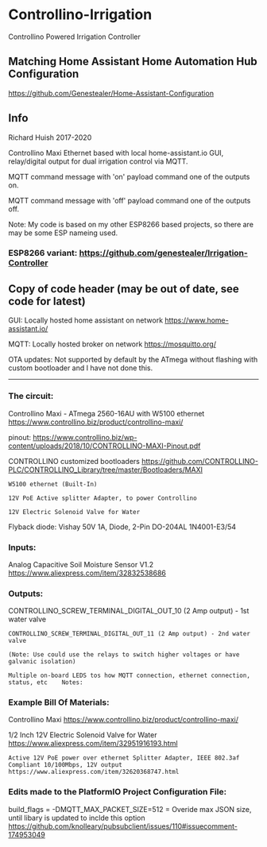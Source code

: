 # Controllino-Irrigation
 Controllino Powered Irrigation Controller

## Matching Home Assistant Home Automation Hub Configuration

https://github.com/Genestealer/Home-Assistant-Configuration

## Info

Richard Huish 2017-2020
  
Controllino Maxi Ethernet based with local home-assistant.io GUI, relay/digital output for dual irrigation control via MQTT.    

MQTT command message with 'on' payload command one of the outputs on.

MQTT command message with 'off' payload command one of the outputs off.
    
Note: My code is based on my other ESP8266 based projects, so there are may be some ESP nameing used.

### ESP8266 variant: https://github.com/genestealer/Irrigation-Controller
   
## Copy of code header (may be out of date, see code for latest)
  GUI: Locally hosted home assistant on network https://www.home-assistant.io/
  
  MQTT: Locally hosted broker on network https://mosquitto.org/
  
  OTA updates: Not supported by default by the ATmega without flashing with custom bootloader and I have not done this.
 
 ----------
  
  ### The circuit:
   
   Controllino Maxi - ATmega 2560-16AU with W5100 ethernet https://www.controllino.biz/product/controllino-maxi/
   
   pinout: https://www.controllino.biz/wp-content/uploads/2018/10/CONTROLLINO-MAXI-Pinout.pdf
   
   CONTROLLINO customized bootloaders https://github.com/CONTROLLINO-PLC/CONTROLLINO_Library/tree/master/Bootloaders/MAXI
    
    W5100 ethernet (Built-In)
    
    12V PoE Active splitter Adapter, to power Controllino
    
    12V Electric Solenoid Valve for Water
   
   Flyback diode: Vishay 50V 1A, Diode, 2-Pin DO-204AL 1N4001-E3/54
 
 ### Inputs:
   
   Analog Capacitive Soil Moisture Sensor V1.2 https://www.aliexpress.com/item/32832538686
 
### Outputs:
   
   CONTROLLINO_SCREW_TERMINAL_DIGITAL_OUT_10 (2 Amp output) - 1st water valve
    
    CONTROLLINO_SCREW_TERMINAL_DIGITAL_OUT_11 (2 Amp output) - 2nd water valve
    
    (Note: Use could use the relays to switch higher voltages or have galvanic isolation)
    
    Multiple on-board LEDS tos how MQTT connection, ethernet connection, status, etc    Notes:
  
  
  ### Example Bill Of Materials:
   
   Controllino Maxi https://www.controllino.biz/product/controllino-maxi/
   
   1/2 Inch 12V Electric Solenoid Valve for Water https://www.aliexpress.com/item/32951916193.html 
    
    Active 12V PoE power over ethernet Splitter Adapter, IEEE 802.3af Compliant 10/100Mbps, 12V output https://www.aliexpress.com/item/32620368747.html


  ### Edits made to the PlatformIO Project Configuration File:
   
   build_flags = -DMQTT_MAX_PACKET_SIZE=512 = Overide max JSON size, until libary is updated to inclde this option 
    https://github.com/knolleary/pubsubclient/issues/110#issuecomment-174953049

